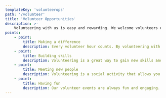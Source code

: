 ```yaml
---
templateKey: 'volunteerops'
path: '/volunteer'
title: 'Volunteer Opportunities'
description: >-
    Volunteering with us is easy and rewarding. We welcome volunteers of all ages and backgrounds, and no previous experience is necessary. We offer a variety of volunteer opportunities, including one-time events, ongoing projects, and remote work. Some of the benefits of volunteering with us include:
points:
    - point:
        title: Making a difference
        description: Every volunteer hour counts. By volunteering with us, you will be contributing to a healthier and more sustainable campus.
    - point:
        title: Building skills
        description: Volunteering is a great way to gain new skills and experiences. You will learn about environmental issues, teamwork, and leadership.
    - point:
        title: Meeting new people
        description: Volunteering is a social activity that allows you to connect with like-minded people in your community.
    - point:
        title: Having fun
        description: Our volunteer events are always fun and engaging. You will have the opportunity to learn, explore, and make memories.
---
```

